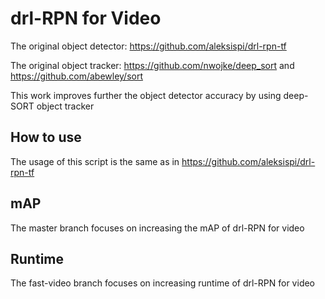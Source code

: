 # drl-RPN for Video

The original object detector: https://github.com/aleksispi/drl-rpn-tf

The original object tracker: https://github.com/nwojke/deep_sort and https://github.com/abewley/sort

This work improves further the object detector accuracy by using deep-SORT object tracker

## How to use

The usage of this script is the same as in https://github.com/aleksispi/drl-rpn-tf

## mAP
The master branch focuses on increasing the mAP of drl-RPN for video


## Runtime
The fast-video branch focuses on increasing runtime of drl-RPN for video

